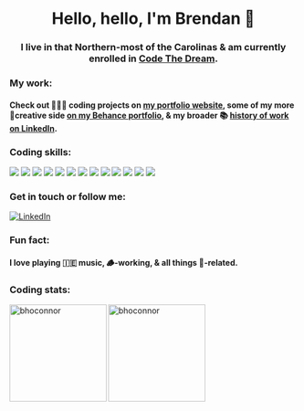<h1 align="center">Hello, hello, I'm Brendan 🫡</h1> 
<h3 align="center">I live in that Northern-most of the Carolinas & am currently enrolled in <a href="https://codethedream.org/" target="_blank">Code The Dream</a>.</h3> 

<h3 align="left" >My work:</h3>
<h4> Check out 👨🏻‍💻 coding projects on <a href="https://bhoconnor.github.io/personal-portfolio/" target="_blank">my portfolio website</a>, some of my more 🔨creative side <a href="http://www.behance.net/bhoconnor">on my Behance portfolio</a>, & my broader 📚 <a href="https://www.linkedin.com/in/bhoconnor/">history of work on LinkedIn</a>.</h4> 

<h3 align="left" >Coding skills:</h3>
<p align="left">
<a><img src="https://img.shields.io/badge/JavaScript-23cfcf?style=for-the-badge&logo=javascript&logoColor=f0db4f"/></a>
<a><img src="https://img.shields.io/badge/CSS3-23cfcf?style=for-the-badge&logo=css3&logoColor=1572B6"/></a>
<a><img src="https://img.shields.io/badge/GIT-23cfcf?style=for-the-badge&logo=git&logoColor=E44C30"/></a>
<a><img src="https://img.shields.io/badge/GitHub-23cfcf?style=for-the-badge&logo=github&logoColor=black"/></a>
<a><img src="https://img.shields.io/badge/HTML5-23cfcf?style=for-the-badge&logo=html5&logoColor=E34F26"/></a>
<a><img src="https://img.shields.io/badge/json-23cfcf?style=for-the-badge&logo=json&logoColor=5E5C5C"/></a>
<a><img src="https://img.shields.io/badge/Markdown-23cfcf?style=for-the-badge&logo=markdown&logoColor=black"/></a>
<a><img src="https://img.shields.io/badge/Node.js-23cfcf?style=for-the-badge&logo=nodedotjs&logoColor=339933"/></a>
<a><img src="https://img.shields.io/badge/npm-23cfcf?style=for-the-badge&logo=npm&logoColor=CB3837"/></a>
<a><img src="https://img.shields.io/badge/Postman-23cfcf?style=for-the-badge&logo=Postman&logoColor=FF6C37"/></a>
<a><img src="https://img.shields.io/badge/React-23cfcf?style=for-the-badge&logo=react&logoColor=black"/></a>
<a><img src="https://img.shields.io/badge/Visual_Studio_Code-23cfcf?style=for-the-badge&logo=visual%20studio%20code&logoColor=0078D4"/></a>
 <a><img src="https://img.shields.io/badge/SQLite-23cfcf?style=for-the-badge&logo=sqlite&logoColor=0078D4"/></a>

<h3 align="left">Get in touch or follow me:</h3>
<p align="left">
<a href="https://www.linkedin.com/in/bhoconnor/" target="_blank"><img alt="LinkedIn" src="https://img.shields.io/badge/LinkedIn-23cfcf?style=for-the-badge&logo=linkedin&logoColor=1572B6"/></a>
<!-- <a href="mailto:bhoconnor@gmail.com" target="_blank"><img alt="Gmail" src="https://img.shields.io/badge/Gmail-23cfcf?style=for-the-badge&logo=gmail&logoColor=D14836" /></a> -->
</p>

<h3 align="left" >Fun fact:</h3>

<h4> I love playing 🇮🇪 music, 🪵-working, & all things 🍳-related.</h4>

<h3 align="left" >Coding stats:</h3>

<img align="left" height="170px" src="https://github-readme-stats.vercel.app/api?username=bhoconnor&show_icons=true&theme=tokyonight"  alt="bhoconnor"/>
<img align="left" height="170px" src="https://github-readme-stats.vercel.app/api/top-langs/?username=bhoconnor&layout=compact&theme=tokyonight" alt="bhoconnor"/>

</br>


<!--
**bhoconnor/bhoconnor** is a ✨ _special_ ✨ repository because its `README.md` (this file) appears on your GitHub profile.

Here are some ideas to get you started:

- 🔭 I’m currently working on ...
- 🌱 I’m currently learning ...
- 👯 I’m looking to collaborate on ...
- 🤔 I’m looking for help with ...
- 💬 Ask me about ...
- 📫 How to reach me: ...
- 😄 Pronouns: ...
- ⚡ Fun fact: ...
-->

